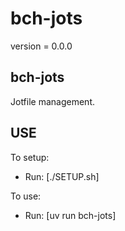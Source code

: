 # bch-jots

version = 0.0.0

## bch-jots

Jotfile management.

## USE

To setup:
- Run: [./SETUP.sh]

To use:
- Run: [uv run bch-jots]
